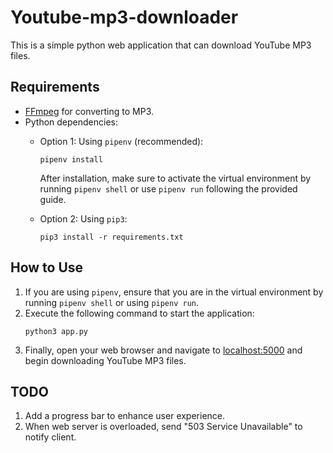# Youtube-mp3-downloader

This is a simple python web application that can download YouTube MP3 files.

## Requirements

- [FFmpeg](https://ffmpeg.org/download.html) for converting to MP3.
- Python dependencies:
    - Option 1: Using `pipenv` (recommended):
        ```shell
        pipenv install
        ```
        After installation, make sure to activate the virtual environment by running `pipenv shell` or use `pipenv run` following the provided guide.

    - Option 2: Using `pip3`:
        ```shell
        pip3 install -r requirements.txt
        ```

## How to Use

1. If you are using `pipenv`, ensure that you are in the virtual environment by running `pipenv shell` or using `pipenv run`.
2. Execute the following command to start the application:
    ```shell
    python3 app.py
    ```
3. Finally, open your web browser and navigate to [localhost:5000](http://localhost:5000) and begin downloading YouTube MP3 files.

## TODO
1. Add a progress bar to enhance user experience.
2. When web server is overloaded, send "503 Service Unavailable" to notify client.
